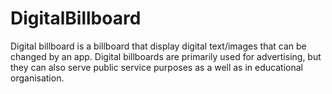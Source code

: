 # DigitalBillboard
Digital billboard is a billboard that display digital text/images that can be changed by an app.  Digital billboards are primarily used for advertising, but they can also serve public service purposes as a well as in educational organisation.
